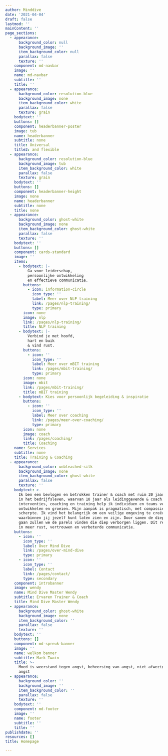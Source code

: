```yaml
---
author: Minddive
date: '2021-04-04'
draft: false
lastmod: ''
mainContent: ''
page_sections:
  - appearance:
      background_color: null
      background_image: ''
      item_background_color: null
      parallax: false
      texture: ''
    component: md-navbar
    image: ''
    name: md-navbar
    subtitle: ''
    title: ''
  - appearance:
      background_color: resolution-blue
      background_image: none
      item_background_color: white
      parallax: false
      texture: grain
    bodytext: ''
    buttons: []
    component: headerbanner-poster
    image: tub
    name: headerbanner
    subtitle: none
    title: Universal
    title2: and flexible
  - appearance:
      background_color: resolution-blue
      background_image: tub
      item_background_color: white
      parallax: false
      texture: grain
    bodytext: ''
    buttons: []
    component: headerbanner-height
    image: none
    name: headerbanner
    subtitle: none
    title: none
  - appearance:
      background_color: ghost-white
      background_image: none
      item_background_color: ghost-white
      parallax: false
      texture: ''
    bodytext: ''
    buttons: []
    component: cards-standard
    image: ''
    items:
      - bodytext: |-
          Ga voor leiderschap,
          persoonlijke ontwikkeling
          en effectieve communicatie.
        buttons:
          - icon: information-circle
            icon_type: ''
            label: Meer over NLP training
            link: /pages/nlp-training/
            type: primary
        icon: none
        image: nlp
        link: /pages/nlp-training/
        title: NLP training
      - bodytext: |-
          Verbind je met hoofd,
          hart en buik
          & vind rust.
        buttons:
          - icon: ''
            icon_type: ''
            label: Meer over mBIT training
            link: /pages/mbit-training/
            type: primary
        icon: none
        image: mbit
        link: /pages/mbit-training/
        title: mBIT training
      - bodytext: Kies voor persoonlijk begeleiding & inspiratie
        buttons:
          - icon: ''
            icon_type: ''
            label: Meer over coaching
            link: /pages/meer-over-coaching/
            type: primary
        icon: none
        image: coach
        link: /pages/coaching/
        title: Coaching
    name: Services
    subtitle: none
    title: Training & Coaching
  - appearance:
      background_color: unbleached-silk
      background_image: none
      item_background_color: ghost-white
      parallax: false
      texture: ''
    bodytext: >-
      Ik ben een bevlogen en betrokken trainer & coach met ruim 20 jaar ervaring
      in het bedrijfsleven, waarvan 10 jaar als leidinggevende & coach. Met mijn
      interventies, coaching en training help ik individuen en teams verder te
      ontwikkelen en groeien. Mijn aanpak is pragmatisch, met compassie en
      scherpte. Ik vind het belangrijk om een veilige omgeving te creëren
      waarbinnen jij jezelf kunt laten zien en zijn. Door samen de diepte in te
      gaan zullen we de parels vinden die diep verborgen liggen. Dit resulteert
      in meer rust, vertrouwen en verbeterde communicatie.
    buttons:
      - icon: ''
        icon_type: ''
        label: Over Mind Dive
        link: /pages/over-mind-dive
        type: primary
      - icon: ''
        icon_type: ''
        label: Contact
        link: /pages/contact/
        type: secondary
    component: introbanner
    image: wendy
    name: Mind Dive Master Wendy
    subtitle: Ervaren Trainer & Coach
    title: Mind Dive Master Wendy
  - appearance:
      background_color: ghost-white
      background_image: none
      item_background_color: ''
      parallax: false
      texture: ''
    bodytext: ''
    buttons: []
    component: md-spreuk-banner
    image: ''
    name: welkom banner
    subtitle: Mark Twain
    title: >-
      Moed is weerstand tegen angst, beheersing van angst, niet afwezigheid van
      angst
  - appearance:
      background_color: ''
      background_image: ''
      item_background_color: ''
      parallax: false
      texture: ''
    bodytext: ''
    component: md-footer
    image: ''
    name: footer
    subtitle: ''
    title: ''
publishdate: ''
resources: []
title: Homepage

---
```

